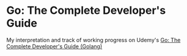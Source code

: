 # Go: The Complete Developer's Guide

My interpretation and track of working progress on Udemy's [Go: The Complete Developer's Guide (Golang)](https://www.udemy.com/go-the-complete-developers-guide/) 
